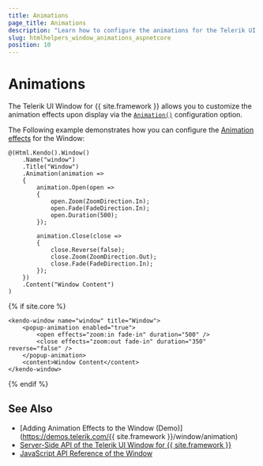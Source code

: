```yaml
---
title: Animations
page_title: Animations
description: "Learn how to configure the animations for the Telerik UI Window component for {{ site.framework }}."
slug: htmlhelpers_window_animations_aspnetcore
position: 10
---
```


# Animations

The Telerik UI Window for {{ site.framework }} allows you to customize the animation effects upon display via the [`Animation()`](/api/Kendo.Mvc.UI.Fluent/WindowBuilder#animationsystemactionkendomvcuifluentpopupanimationbuilder) configuration option.

The Following example demonstrates how you can configure the [Animation effects](/api/Kendo.Mvc.UI/EffectsBuilder) for the Window:

```HtmlHelper
@(Html.Kendo().Window()
    .Name("window")
    .Title("Window")
    .Animation(animation =>
    {
        animation.Open(open =>
        {
            open.Zoom(ZoomDirection.In);
            open.Fade(FadeDirection.In);
            open.Duration(500);
        });

        animation.Close(close =>
        {
            close.Reverse(false);
            close.Zoom(ZoomDirection.Out);   
            close.Fade(FadeDirection.In);
        });
    })
    .Content("Window Content")
)
```
{% if site.core %}
```TagHelper
<kendo-window name="window" title="Window">
    <popup-animation enabled="true">
        <open effects="zoom:in fade-in" duration="500" />
        <close effects="zoom:out fade-in" duration="350" reverse="false" />
    </popup-animation>
    <content>Window Content</content>
</kendo-window>
```
{% endif %}

## See Also

* [Adding Animation Effects to the Window (Demo)](https://demos.telerik.com/{{ site.framework }}/window/animation)
* [Server-Side API of the Telerik UI Window for {{ site.framework }}](/api/window)
* [JavaScript API Reference of the Window](/api/javascript/ui/window)
